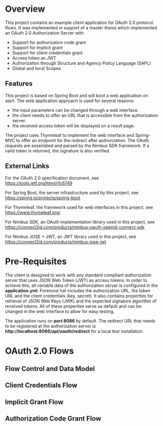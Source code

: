 
Overview
========

This project contains an example client application for OAuth 2.0 protocol flows. 
It was implemented in support of a master thesis which implemented an OAuth 2.0 Authorization 
Server with

* Support for authorization code grant
* Support for implicit grant
* Support for client credentials grant
* Access token as JWT
* Authorization through Structure and Agency Policy Language (SAPL)
* Global and local Scopes


Features
--------

This project is based on Spring Boot and will boot a web application on start. 
The web application approach is used for several reasons:

* the input parameters can be changed through a web interface.
* the client needs to offer an URL that is accessible from the authorization server.
* the received access token will be displayed on a result page.  

The project uses Thymeleaf to implement the web interface and Spring-MVC to offer 
an endpoint for the redirect after authorization. The OAuth requests are assembled 
and parsed by the Nimbus SDK framework. If a valid token is returned, the signature 
is also verified.


External Links
--------------

For the OAuth 2.0 specification document, see <https://tools.ietf.org/html/rfc6749>

For Spring Boot, the server infrastructure used by this project, see <https://spring.io/projects/spring-boot>

For Thymeleaf, the framework used for web interfaces in this project, see <https://www.thymeleaf.org/>

For Nimbus SDK, an OAuth implementation library used in this project, see <https://connect2id.com/products/nimbus-oauth-openid-connect-sdk>

For Nimbus JOSE + JWT, an JWT library used in this project, see
<https://connect2id.com/products/nimbus-jose-jwt>


Pre-Requisites
=============

The client is designed to work with any standard compliant authorization server that uses JSON Web Token (JWT) as access tokens. In order to achieve this, all variable data of the authorization server is configured in the **application.yml**. Foremost hat includes the authorization URL, the token URL and the client credentials (key, secret). It also contains properties for retrieval of JSON Web Keys (JWK) and the expected signature algorithm of received tokens. All of these properties serve as default and can be changed in the web interface to allow for easy testing. 

The application runs on **port 8086** by default. The redirect URL that needs to be registered at the authorization server is **http://localhost:8086/api/oauth/redirect** for a local test installation. 



OAuth 2.0 Flows
===============

Flow Control and Data Model
---------------------------



Client Credentials Flow
-----------------------


Implicit Grant Flow
-------------------


Authorization Code Grant Flow
-----------------------------


 